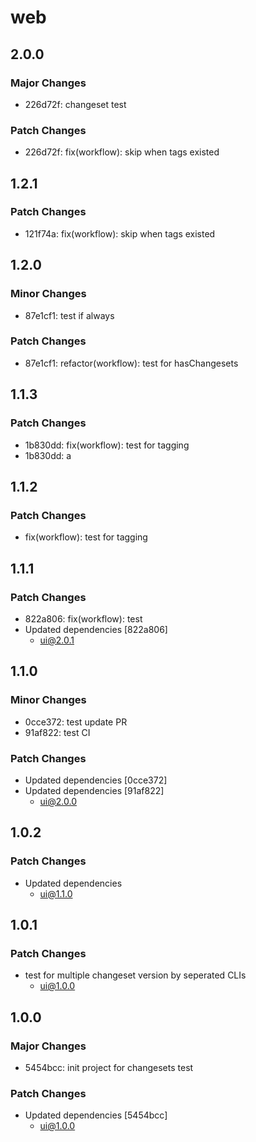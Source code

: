 # web

## 2.0.0

### Major Changes

- 226d72f: changeset test

### Patch Changes

- 226d72f: fix(workflow): skip when tags existed

## 1.2.1

### Patch Changes

- 121f74a: fix(workflow): skip when tags existed

## 1.2.0

### Minor Changes

- 87e1cf1: test if always

### Patch Changes

- 87e1cf1: refactor(workflow): test for hasChangesets

## 1.1.3

### Patch Changes

- 1b830dd: fix(workflow): test for tagging
- 1b830dd: a

## 1.1.2

### Patch Changes

- fix(workflow): test for tagging

## 1.1.1

### Patch Changes

- 822a806: fix(workflow): test
- Updated dependencies [822a806]
  - ui@2.0.1

## 1.1.0

### Minor Changes

- 0cce372: test update PR
- 91af822: test CI

### Patch Changes

- Updated dependencies [0cce372]
- Updated dependencies [91af822]
  - ui@2.0.0

## 1.0.2

### Patch Changes

- Updated dependencies
  - ui@1.1.0

## 1.0.1

### Patch Changes

- test for multiple changeset version by seperated CLIs
  - ui@1.0.0

## 1.0.0

### Major Changes

- 5454bcc: init project for changesets test

### Patch Changes

- Updated dependencies [5454bcc]
  - ui@1.0.0
